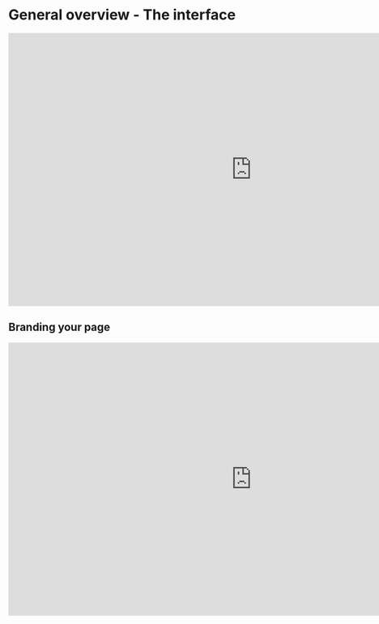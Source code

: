 # General overview - The interface

<iframe width="960" height="540" src="https://www.youtube.com/embed/V_dMIqzJgbw?rel=0&amp;showinfo=0" frameborder="0" allow="autoplay; encrypted-media" allowfullscreen></iframe>

## Branding your page

<iframe width="960" height="540" src="https://www.youtube.com/embed/5sgOPQmaC-4?rel=0&amp;showinfo=0" frameborder="0" allow="autoplay; encrypted-media" allowfullscreen></iframe>
